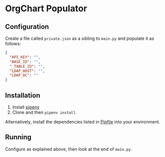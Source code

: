 # OrgChart Populator

## Configuration

Create a file called `private.json` as a sibling to `main.py` and populate it 
as follows:

```json
{
  "API_KEY": "",
  "BASE_ID": "",
  "_TABLE_ID": "",
  "LDAP_HOST": "",
  "LDAP_OC": ""
}
```

## Installation
 1. Install [pipenv](https://pipenv.pypa.io/en/latest/)
 1. Clone and then `pipenv install`.

Alternatively, install the dependencies listed in [Pipfile](Pipfile) into your 
environment.

## Running

Configure as explained above, then look at the end of `main.py`.
